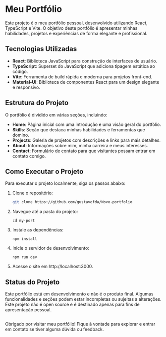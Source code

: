 # Meu Portfólio

Este projeto é o meu portfólio pessoal, desenvolvido utilizando React, TypeScript e Vite. O objetivo deste portfólio é apresentar minhas habilidades, projetos e experiências de forma elegante e profissional.

## Tecnologias Utilizadas

- **React**: Biblioteca JavaScript para construção de interfaces de usuário.
- **TypeScript**: Superset do JavaScript que adiciona tipagem estática ao código.
- **Vite**: Ferramenta de build rápida e moderna para projetos front-end.
- **Material-UI**: Biblioteca de componentes React para um design elegante e responsivo.

## Estrutura do Projeto

O portfólio é dividido em várias seções, incluindo:

- **Home**: Página inicial com uma introdução e uma visão geral do portfólio.
- **Skills**: Seção que destaca minhas habilidades e ferramentas que domino.
- **Projects**: Galeria de projetos com descrições e links para mais detalhes.
- **About**: Informações sobre mim, minha carreira e meus interesses.
- **Contact**: Formulário de contato para que visitantes possam entrar em contato comigo.

## Como Executar o Projeto

Para executar o projeto localmente, siga os passos abaixo:

1. Clone o repositório:
   ```bash
   git clone https://github.com/gustavofda/Novo-portfolio

2. Navegue até a pasta do projeto:

       cd my-port

3. Instale as dependências:

       npm install

4. Inicie o servidor de desenvolvimento:

       npm run dev

5. Acesse o site em http://localhost:3000.

## Status do Projeto

Este portfólio está em desenvolvimento e não é o produto final. Algumas funcionalidades e seções podem estar incompletas ou sujeitas a alterações. Este projeto não é open source e é destinado apenas para fins de apresentação pessoal.

##

Obrigado por visitar meu portfólio! Fique à vontade para explorar e entrar em contato se tiver alguma dúvida ou feedback.
